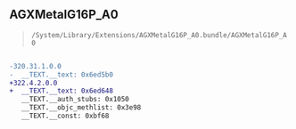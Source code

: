 ## AGXMetalG16P_A0

> `/System/Library/Extensions/AGXMetalG16P_A0.bundle/AGXMetalG16P_A0`

```diff

-320.31.1.0.0
-  __TEXT.__text: 0x6ed5b0
+322.4.2.0.0
+  __TEXT.__text: 0x6ed648
   __TEXT.__auth_stubs: 0x1050
   __TEXT.__objc_methlist: 0x3e98
   __TEXT.__const: 0xbf68

```
